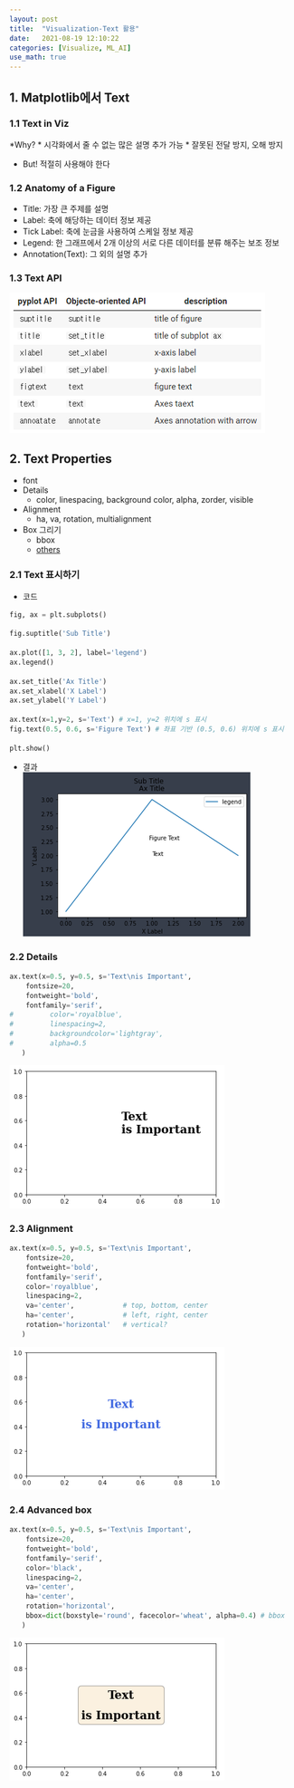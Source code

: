 ```yaml
---
layout: post
title:  "Visualization-Text 활용"
date:   2021-08-19 12:10:22
categories: [Visualize, ML_AI]
use_math: true
---
```


## 1. Matplotlib에서 Text
### 1.1 Text in Viz
*Why?
	* 시각화에서 줄 수 없는 많은 설명 추가 가능
	* 잘못된 전달 방지, 오해 방지
* But! 적절히 사용해야 한다

### 1.2 Anatomy of a Figure
* Title: 가장 큰 주제를 설명
* Label: 축에 해당하는 데이터 정보 제공
* Tick Label: 축에 눈금을 사용하여 스케일 정보 제공
* Legend: 한 그래프에서 2개 이상의 서로 다른 데이터를 분류 해주는 보조 정보
* Annotation(Text): 그 외의 설명 추가

### 1.3 Text API
![](assets/image/Viz/text_1.PNG)


## 2. Text Properties
* font
* Details 
	* color, linespacing, background color, alpha, zorder, visible
* Alignment
	* ha, va, rotation, multialignment
* Box 그리기
	* bbox
	* [others](https://matplotlib.org/stable/gallery/shapes_and_collections/fancybox_demo.html)
### 2.1 Text 표시하기
* 코드

```python
fig, ax = plt.subplots()

fig.suptitle('Sub Title')

ax.plot([1, 3, 2], label='legend')
ax.legend()

ax.set_title('Ax Title')
ax.set_xlabel('X Label')
ax.set_ylabel('Y Label')

ax.text(x=1,y=2, s='Text') # x=1, y=2 위치에 s 표시
fig.text(0.5, 0.6, s='Figure Text') # 좌표 기반 (0.5, 0.6) 위치에 s 표시

plt.show()
```

* 결과  
![](assets/image/Viz/text_2.PNG)

### 2.2 Details

```python
ax.text(x=0.5, y=0.5, s='Text\nis Important',
	fontsize=20,
	fontweight='bold',
	fontfamily='serif',
#         color='royalblue',
#         linespacing=2,
#         backgroundcolor='lightgray',
#         alpha=0.5
   )
```  
![](assets/image/Viz/text_4.PNG)

### 2.3 Alignment

```python
ax.text(x=0.5, y=0.5, s='Text\nis Important',
	fontsize=20,
	fontweight='bold',
	fontfamily='serif',
	color='royalblue',
	linespacing=2,
	va='center', 			# top, bottom, center
	ha='center', 			# left, right, center
	rotation='horizontal' 	# vertical?
   )
```  
![](assets/image/Viz/text_5.PNG)

### 2.4 Advanced box

```python
ax.text(x=0.5, y=0.5, s='Text\nis Important',
	fontsize=20,
	fontweight='bold',
	fontfamily='serif',
	color='black',
	linespacing=2,
	va='center', 
	ha='center', 
	rotation='horizontal',
	bbox=dict(boxstyle='round', facecolor='wheat', alpha=0.4) # bbox
   )

```  
![](assets/image/Viz/text_6.PNG)